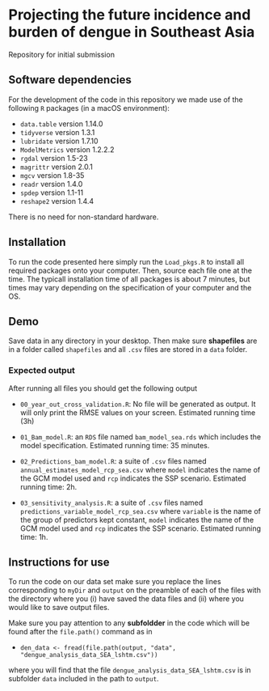 # Projecting the future incidence and burden of dengue in Southeast Asia

Repository for initial submission


## Software dependencies

For the development of the code in this repository we made use of the following `R` packages (in a macOS environment):

- `data.table` version 1.14.0
- `tidyverse` version 1.3.1
- `lubridate` version 1.7.10
- `ModelMetrics` version 1.2.2.2
- `rgdal` version 1.5-23
- `magrittr` version 2.0.1
- `mgcv` version 1.8-35
- `readr` version 1.4.0
- `spdep` version 1.1-11
- `reshape2` version 1.4.4

There is no need for non-standard hardware. 

## Installation

To run the code presented here simply run the `Load_pkgs.R` to install all required packages onto your computer. 
Then, source each file one at the time. The typicall installation time of all packages is about 7 minutes, but
times may vary depending on the specification of your computer and the OS.

## Demo

Save data in any directory in your desktop. Then make sure **shapefiles** are in a folder called `shapefiles` and 
all `.csv` files are stored in a `data` folder.

### Expected output

After running all files you should get the following output

- `00_year_out_cross_validation.R`: No file will be generated as output. It will only print the RMSE values on your screen.
Estimated running time (3h)

- `01_Bam_model.R`: an `RDS` file named `bam_model_sea.rds` which includes the model specification. Estimated running 
time: 35 minutes.

- `02_Predictions_bam_model.R`: a suite of `.csv` files named `annual_estimates_model_rcp_sea.csv` where `model` indicates
the name of the GCM model used and `rcp` indicates the SSP scenario. Estimated running time: 2h.

- `03_sensitivity_analysis.R`: a suite of `.csv` files named `predictions_variable_model_rcp_sea.csv` where `variable` is
the name of the group of predictors kept constant, `model` indicates the name of the GCM model used and `rcp` indicates 
the SSP scenario. Estimated running time: 1h.


## Instructions for use

To run the code on our data set make sure you replace the lines corresponding to `myDir` and `output` on the preamble of
each of the files with the directory where you (i) have saved the data files and (ii) where you would like to save 
output files.

Make sure you pay attention to any **subfoldder** in the code which will be found after the `file.path()` command as in 
- `den_data <- fread(file.path(output, "data",
                            "dengue_analysis_data_SEA_lshtm.csv"))`
                            
where you will find that the file `dengue_analysis_data_SEA_lshtm.csv` is in subfolder `data` included in the path to `output`.


